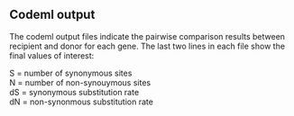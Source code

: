 ## Codeml output

The codeml output files indicate the pairwise comparison results between recipient and donor for each gene. The last two lines in each file show the final values of interest:

S = number of synonymous sites  
N = number of non-synouymous sites   
dS = synonymous substitution rate   
dN = non-synonmous substitution rate   

